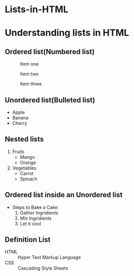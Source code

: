 # Lists-in-HTML
<!DOCTYPE html>
<html lang="en">
<head>
      <title>Lists in html</title>
</head>
<body>
      <h1>Understanding lists in HTML</h1>
      <h2>Ordered list(Numbered list)</h2>
      <ol>
          <ol>Item one</ol>
          <ol>Item two</ol>
          <ol>Item three</ol>
      </ol>
      <h2>Unordered list(Bulleted list)</h2>
      <ul>
          <li>Apple</li>
          <li>Banana</li>
          <li>Cherry</li>
      </ul>
      <h2>Nested lists</h2>
      <ol>
          <li>Fruits
      <ul>
          <li>Mango</li>
          <li>Orange</li>
      </ul>
    </li>
    <li>Vegetables
        <ul>
            <li>Carrot</li>
            <li>Spinach</li>
        </ul>
    </li>
     </ol>
     <h2>Ordered list inside an Unordered list</h2>
        <ul>
            <li>Steps to Bake a Cake:
                <ol>
                    <li>Gather Ingridients</li>
                    <li>MIx Ingridients</li>
                    <li>Let it cool</li>
                </ol>
             </li>
          </ul>
      <h2>Definition List</h2>
      <dl>
          <dt>HTML</dt>
          <dd>Hyper Text Markup Language</dd>
          <dt>CSS</dt>
          <dd>Cascading Style Sheets</dd>
      </dl>
</body>
</html>
